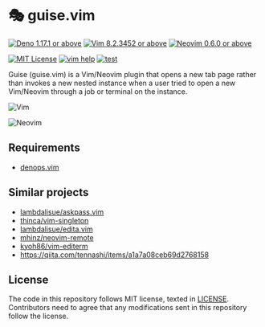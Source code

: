 # 🎭 guise.vim

[![Deno 1.17.1 or above](https://img.shields.io/badge/Deno-Support%201.17.1-yellowgreen.svg?logo=deno)](https://github.com/denoland/deno/tree/v1.17.1)
[![Vim 8.2.3452 or above](https://img.shields.io/badge/Vim-Support%208.2.3452-yellowgreen.svg?logo=vim)](https://github.com/vim/vim/tree/v8.2.3452)
[![Neovim 0.6.0 or above](https://img.shields.io/badge/Neovim-Support%200.6.0-yellowgreen.svg?logo=neovim&logoColor=white)](https://github.com/neovim/neovim/tree/v0.6.0)

[![MIT License](https://img.shields.io/badge/license-MIT-blue.svg)](LICENSE)
[![vim help](https://img.shields.io/badge/vim-%3Ah%20guise-orange.svg)](doc/guise.txt)
[![test](https://github.com/lambdalisue/guise.vim/actions/workflows/test.yml/badge.svg)](https://github.com/lambdalisue/guise.vim/actions/workflows/test.yml)

Guise (guise.vim) is a Vim/Neovim plugin that opens a new tab page rather than
invokes a new nested instance when a user tried to open a new Vim/Neovim through
a job or terminal on the instance.

![Vim](https://user-images.githubusercontent.com/546312/130876263-5a5a8e29-1204-455a-84af-0070c8776b6f.gif)

![Neovim](https://user-images.githubusercontent.com/546312/130876219-629bef5f-6d0c-4482-906b-9fffa7326295.gif)

## Requirements

- [denops.vim](https://github.com/vim-denops/denops.vim)

## Similar projects

- [lambdalisue/askpass.vim](https://github.com/lambdalisue/askpass.vim)
- [thinca/vim-singleton](https://github.com/thinca/vim-singleton)
- [lambdalisue/edita.vim](https://github.com/lambdalisue/edita.vim)
- [mhinz/neovim-remote](https://github.com/mhinz/neovim-remote)
- [kyoh86/vim-editerm](https://github.com/kyoh86/vim-editerm)
- https://qiita.com/tennashi/items/a1a7a08ceb69d2768158

## License

The code in this repository follows MIT license, texted in [LICENSE](./LICENSE).
Contributors need to agree that any modifications sent in this repository follow
the license.
